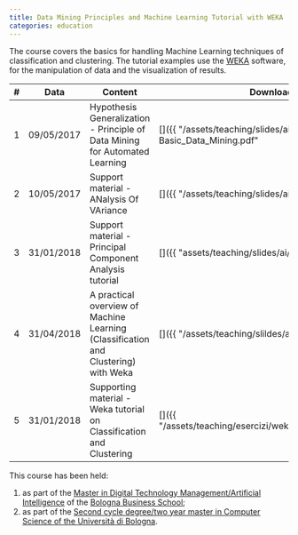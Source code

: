 ```yaml
---
title: Data Mining Principles and Machine Learning Tutorial with WEKA
categories: education
---
```


The course covers the basics for handling Machine Learning techniques of
classification and clustering. The tutorial examples use the
[WEKA](https://www.cs.waikato.ac.nz/ml/weka/) software, for the manipulation of
data and the visualization of results.

|#|Data|Content|Download|
|---|---|---|---|
|1|09/05/2017|Hypothesis Generalization - Principle of Data Mining for Automated Learning|[<i class="fas fa-file-pdf" aria-hidden="true"></i>]({{ "/assets/teaching/slides/ai/001-Basic_Data_Mining.pdf" | prepend: site.baseurl }})|
|2|10/05/2017|Support material - ANalysis Of VAriance|[<i class="fas fa-file-pdf" aria-hidden="true"></i>]({{ "/assets/teaching/slides/ai/001_a-ANOVA.pdf" | prepend: site.baseurl }})|
|3|31/01/2018|Support material - Principal Component Analysis tutorial|[<i class="fas fa-file-pdf" aria-hidden="true"></i>]({{ "assets/teaching/slides/ai/001_b-PCA.pdf" | prepend: site.baseurl }})|
|4|31/04/2018|A practical overview of Machine Learning (Classification and Clustering) with Weka|[<i class="fas fa-file-pdf" aria-hidden="true"></i>]({{ "/assets/teaching/slildes/ai/002-ML_Weka.pdf" | prepend: site.baseurl }})|
|5|31/01/2018|Supporting material - Weka tutorial on Classification and Clustering|[<i class="fas fa-file-archive" aria-hidden="true"></i>]({{ "/assets/teaching/esercizi/weka/spz_ml_exercise.zip" | prepend: site.baseurl }})|

This course has been held:
1. as part of the [Master in Digital Technology Management/Artificial
Intelligence](https://www.bbs.unibo.eu/hp/master-fulltime/digital-technology-management-artificial-intelligence-2/)
of the [Bologna Business School](https://www.bbs.unibo.eu/hp/);
2. as part of the [Second cycle degree/two year master in Computer Science of the
Università di Bologna](https://www.unibo.it/en/teaching/degree-programmes/programme/2015/8028).
